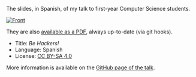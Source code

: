 The slides, in Spanish, of my talk to first-year Computer Science students.

[![Front](./pics/title-page-screenshot.jpg)][pdf]

They are also [available as a PDF][pdf], always up-to-date (via git hooks).

-   Title: *Be Hackers!*
-   Language: Spanish
-   License: [CC BY-SA 4.0](http://creativecommons.org/licenses/by-sa/4.0/)

More information is available on the [GitHub page of the talk](http://vterron.github.io/sed-hackers/).

[pdf]: https://storage.googleapis.com/vterron-github/sed-hackers.pdf
